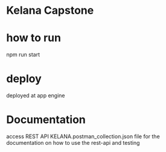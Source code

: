 # Kelana Capstone 

<h1>how to run</h1>
<p>npm run start</p>

<h1>deploy</h1>
<p>deployed at app engine</p>

<h1>Documentation</h1>
<p>access REST API KELANA.postman_collection.json file for the documentation on how to use the rest-api and testing</p>
